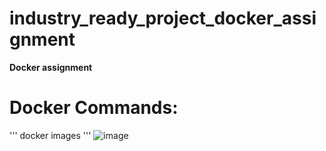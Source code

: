 # industry_ready_project_docker_assignment
**Docker assignment**

# Docker Commands:

'''
docker images
'''
![image](https://user-images.githubusercontent.com/80097898/196386744-ef70a401-219f-4b6d-9fb6-ea1273e3709d.png)




